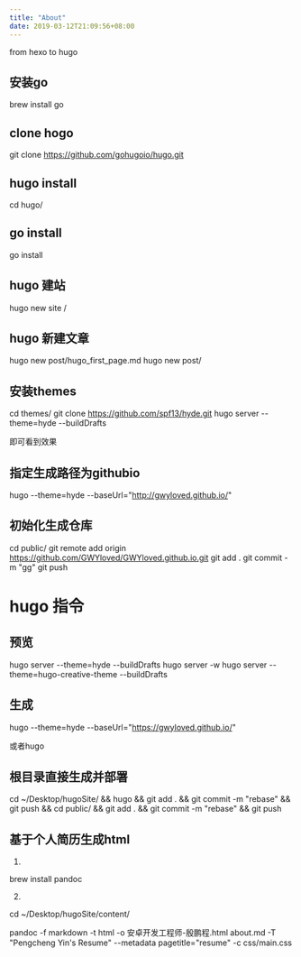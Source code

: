 ```yaml
---
title: "About"
date: 2019-03-12T21:09:56+08:00
---
```


from hexo to hugo

## 安装go
 
brew install go

## clone hogo

git clone https://github.com/gohugoio/hugo.git

## hugo install

cd hugo/

## go install 

go install

## hugo 建站

hugo new site /

## hugo 新建文章

hugo new post/hugo_first_page.md
hugo new post/

## 安装themes

cd themes/
git clone https://github.com/spf13/hyde.git
hugo server --theme=hyde --buildDrafts

即可看到效果

## 指定生成路径为githubio

hugo --theme=hyde --baseUrl="http://gwyloved.github.io/"

## 初始化生成仓库

cd public/
git remote add origin https://github.com/GWYloved/GWYloved.github.io.git
git add .
git commit -m "gg"
git push

# hugo 指令

## 预览

hugo server --theme=hyde --buildDrafts
hugo server -w
hugo server --theme=hugo-creative-theme --buildDrafts

## 生成

hugo --theme=hyde --baseUrl="https://gwyloved.github.io/"

或者hugo

## 根目录直接生成并部署

cd ~/Desktop/hugoSite/ && hugo && git add . && git commit -m "rebase" && git push && cd public/ && git add . && git commit -m "rebase" && git push

## 基于个人简历生成html

1.

brew install pandoc 

2.

cd ~/Desktop/hugoSite/content/ 

pandoc -f markdown -t html -o 安卓开发工程师-殷鹏程.html about.md -T "Pengcheng Yin's Resume" --metadata pagetitle="resume" -c css/main.css

